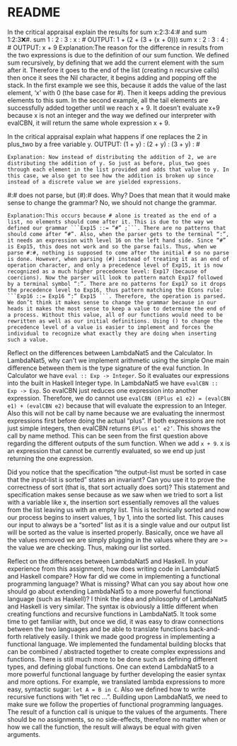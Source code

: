 # README
In the critical appraisal explain the results for sum x:2:3:4:# and sum 1:2:3:x:#.
sum 1 : 2 : 3 : x : #
	OUTPUT: 1 + (2 + (3 + (x + 0)))
sum x : 2 : 3 : 4 : #
	OUTPUT: x + 9 
	Explanation:The reason for the difference in results from the two expressions is due to the definition of our sum function. We defined sum recursively, by defining that we add the current element with the sum after it. Therefore it goes to the end of the list (creating n recursive calls) then once it sees the Nil character, it begins adding and popping off the stack. In the first example we see this, because it adds the value of the last element, ‘x’ with 0 (the base case for #). Then it keeps adding the previous elements to this sum. In the second example, all the tail elements are successfully added together until we reach x + 9. It doesn’t evaluate x+9 because x is not an integer and the way we defined our interpreter with evalCBN, it will return the same whole expression x + 9.


In the critical appraisal explain what happens if one replaces the 2 in plus_two by a free variable y.
	OUTPUT:  (1 + y) : (2 + y) : (3 + y) : #

	Explanation: Now instead of distributing the addition of 2, we are distributing the addition of y. So just as before, plus_two goes through each element in the list provided and adds that value to y. In this case, we also get to see how the addition is broken up since instead of a discrete value we are yielded expressions.

#:# does not parse, but (#):# does. Why? Does that mean that it would make sense to change the grammar?
No, we should not change the grammar.

	Explanation:This occurs because # alone is treated as the end of a list, no elements should come after it. This is due to the way we defined our grammar ```Exp15 ::= “#” ;```. There are no patterns that should come after “#”. Also, when the parser gets to the terminal “:”, it needs an expression with level 16 on the left hand side. Since “#” is Exp15, this does not work and so the parse fails. Thus, when we parse #:#, nothing is supposed to come after the initial # so no parse is done. However, when parsing (#) instead of treating it as an end of operation character, and only a precedence level of Exp15, it is now recognized as a much higher precedence level: Exp17 (because of coercions). Now the parser will look to pattern match Exp17 followed by a terminal symbol “:”. There are no patterns for Exp17 so it drops the precedence level to Exp16, thus pattern matching the ECons rule: ```Exp16 ::= Exp16 “:” Exp15 ```. Therefore, the operation is parsed. We don’t think it makes sense to change the grammar because in our heads it makes the most sense to keep a value to determine the end of a process. Without this value, all of our functions would need to be rewritten as well as our initial definitions. Using () to change the precedence level of a value is easier to implement and forces the individual to recognize what exactly they are doing when inserting such a value. 

Reflect on the differences between LambdaNat5 and the Calculator. In LambdaNat5, why can't we implement arithmetic using the simple
One main difference between them is the type signature  of the eval function. In Calculator we have ```eval :: Exp -> Integer```. So it evaluates our expressions into the built in Haskell Integer type. In LambdaNat5 we have ```evalCBN :: Exp -> Exp```. So evalCBN just reduces one expression into another expression. Therefore, we do cannot use ```evalCBN (EPlus e1 e2) = (evalCBN e1) + (evalCBN e2)``` because that will evaluate the expression to an Integer. Also this will not be call by name because we are evaluating the innermost expressions first before doing the actual “plus”. If both expressions are not just simple integers, then evalCBN returns ```EPlus e1’ e2’```. This shows the call by name method. This can be seen from the first question above regarding the different outputs of the sum function. When we add ```x + 9```. x is an expression that cannot be currently evaluated, so we end up just returning the one expression.


Did you notice that the specification “the output-list must be sorted in case that the input-list is sorted” states an invariant? Can you use it to prove the correctness of sort (that is, that sort actually does sort)? 
This statement and specification makes sense because as we saw when we tried to sort a list with a variable like x, the insertion sort essentially removes all the values from the list leaving us with an empty list. This is technically sorted and now our process begins to insert values, 1 by 1, into the sorted list. This causes our input to always be a “sorted” list as it is a single value and our output list will be sorted as the value is inserted properly. Basically, once we have all the values removed we are simply plugging in the values where they are >= the value we are checking. Thus, making our list sorted. 

Reflect on the differences between LambdaNat5 and Haskell. In your experience from this assignment, how does writing code in LambdaNat5 and Haskell compare? How far did we come in implementing a functional programming language? What is missing? What can you say about how one should go about extending LambdaNat5 to a more powerful functional language (such as Haskell)?
I think the idea and philosophy of LambdaNat5 and Haskell is very similar. The syntax is obviously a little different when creating functions and recursive functions in LambdaNat5. It took some time to get familiar with, but once we did, it was easy to draw connections between the two languages and be able to translate functions back-and-forth relatively easily. I think we made good progress in implementing a functional language. We implemented the fundamental building blocks that can be combined / abstracted together to create complex expressions and functions. There is still much more to be done such as defining different types, and defining global functions. One can extend LambdaNat5 to a more powerful functional language by further developing the easier syntax and more options. For example, we translated lambda expressions to more easy, syntactic sugar: ```let A = B in C```. Also we defined how to write recursive functions with “let rec …”. Building upon LambdaNat5, we need to make sure we follow the properties of functional programming languages. The result of a function call is unique to the values of the arguments. There should be no assignments, so no side-effects, therefore no matter when or how we call the function, the result will always be equal with given arguments.
